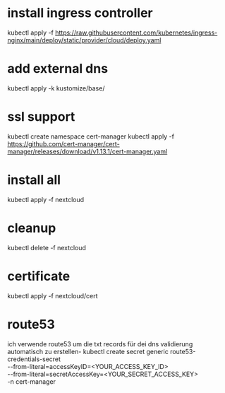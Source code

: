 # install ingress controller
kubectl apply -f https://raw.githubusercontent.com/kubernetes/ingress-nginx/main/deploy/static/provider/cloud/deploy.yaml

# add external dns 
kubectl apply -k kustomize/base/

# ssl support
kubectl create namespace cert-manager
kubectl apply -f https://github.com/cert-manager/cert-manager/releases/download/v1.13.1/cert-manager.yaml

# install all
kubectl apply -f nextcloud

# cleanup
kubectl delete -f nextcloud


# certificate
kubectl apply -f nextcloud/cert

# route53
ich verwende route53 um die txt records für dei dns validierung automatisch zu erstellen-
kubectl create secret generic route53-credentials-secret \
--from-literal=accessKeyID=<YOUR_ACCESS_KEY_ID> \
--from-literal=secretAccessKey=<YOUR_SECRET_ACCESS_KEY> \
-n cert-manager
